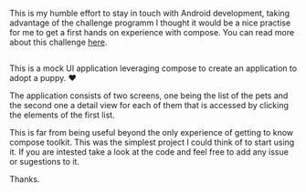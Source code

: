 This is my humble effort to stay in touch with Android development, taking advantage of the challenge programm I thought it would be a nice practise for me to get a first hands on experience with compose. You can read more about this challenge [here](https://android-developers.googleblog.com/2021/02/android-dev-challenge-lift-off-with.html).

## 

This is a mock UI application leveraging compose to create an application to adopt a puppy. ❤️

The application consists of two screens, one being the list of the pets and the second one a detail view for each of them that is accessed by clicking the elements of the first list.

This is far from being useful beyond the only experience of getting to know compose toolkit. This was the simplest project I could think of to start using it. If you are intested take a look at the code and feel free to add any issue or sugestions to it.

Thanks.

